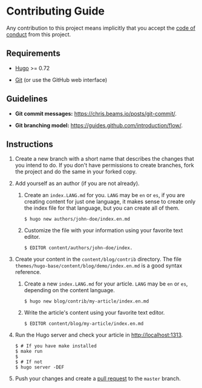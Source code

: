 # Contributing Guide

Any contribution to this project means implicitly that you accept the
[code of conduct](CODE_OF_CONDUCT.md) from this project.

## Requirements

[Hugo]: https://gohugo.io/
[Git]: https://git-scm.com/

* [Hugo][] >= 0.72

* [Git][] (or use the GitHub web interface)

## Guidelines

* **Git commit messages:** <https://chris.beams.io/posts/git-commit/>.

* **Git branching model:** <https://guides.github.com/introduction/flow/>.

## Instructions

1. Create a new branch with a short name that describes the changes that you
   intend to do. If you don't have permissions to create branches, fork the
   project and do the same in your forked copy.

2. Add yourself as an author (if you are not already).

   1. Create an `index.LANG.md` for you. `LANG` may be `en` or `es`, if you are
      creating content for just one language, it makes sense to create only the
      index file for that language, but you can create all of them.

      ```shell-session
      $ hugo new authors/john-doe/index.en.md
      ```

   2. Customize the file with your information using your favorite text editor.

      ```shell-session
      $ EDITOR content/authors/john-doe/index.
      ```

3. Create your content in the `content/blog/contrib` directory. The file
   `themes/hugo-base/content/blog/demo/index.en.md` is a good syntax reference.

   1. Create a new `index.LANG.md` for your article. `LANG` may be `en` or
      `es`, depending on the content language.

      ```shell-session
      $ hugo new blog/contrib/my-article/index.en.md
      ```

   2. Write the article's content using your favorite text editor.

      ```shell-session
      $ EDITOR content/blog/my-article/index.en.md
      ```

4. Run the Hugo server and check your article in <http://localhost:1313>.

   ```shell-session
   $ # If you have make installed
   $ make run
   $
   $ # If not
   $ hugo server -DEF
   ```

5. Push your changes and create a [pull request](https://github.com/ntrrg/ntweb/compare)
   to the `master` branch.

